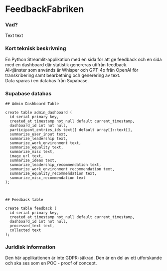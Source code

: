 # FeedbackFabriken

### Vad?
Text text

### Kort teknisk beskrivning
En Python Streamlit-applikation med en sida för att ge feedback och en sida med en dashboard där statistik genereras utifrån feedback.  
AI-tjänster som används är Whisper och GPT-4o från OpenAI för transkribering samt bearbetning och generering av text.  
Data sparas i en databas från Supabase.

### Supabase databas

```
## Admin Dashboard Table

create table admin_dashboard (
  id serial primary key,
  created_at timestamp not null default current_timestamp,
  dashboard_id int not null,
  participant_entries_ids text[] default array[]::text[],
  summarize_user_input text,
  summarize_leadership text,
  summarize_work_environment text,
  summarize_equality text,
  summarize_misc text,
  image_url text,
  summarize_ideas text,
  summarize_leadership_recommendation text,
  summarize_work_environment_recommendation text,
  summarize_equality_recommendation text,
  summarize_misc_recommendation text
);



## Feedback table

create table feedback (
  id serial primary key,
  created_at timestamp not null default current_timestamp,
  dashboard_id int not null,
  processed_text text,
  collected text
);
```

### Juridisk information
Den här applikationen är inte GDPR-säkrad. Den är en del av ett utforskande och ska ses som en POC - proof of concept.
